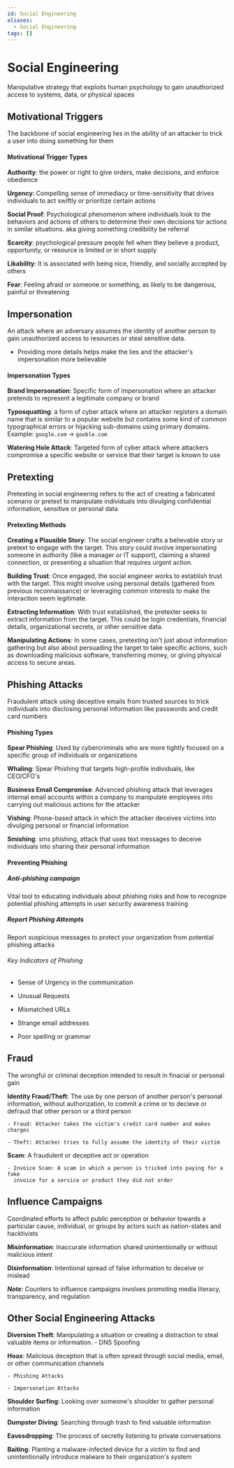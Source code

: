 ```yaml
---
id: Social Engineering
aliases:
  - Social Engineering
tags: []
---
```


# Social Engineering
Manipulative strategy that exploits human psychology to gain unauthorized access
to systems, data, or physical spaces

## Motivational Triggers
The backbone of social engineering lies in the ability of an attacker to trick a
user into doing something for them 

#### Motivational Trigger Types 

**Authority**: the power or right to give orders, make decisions, and enforce
obedience

**Urgency**: Compelling sense of immediacy or time-sensitivity that drives
individuals to act swiftly or prioritize certain actions

**Social Proof**: Psychological phenomenon where individuals look to the
behaviors and actions of others to determine their own decisions tor actions
in similar situations. aka giving something credibility be referral 

**Scarcity**: psychological pressure people fell when they believe a product,
opportunity, or resource is limited or in short supply

**Likability**: It is associated with being nice, friendly, and socially
accepted by others

**Fear**: Feeling afraid or someone or something, as likely to be dangerous,
painful or threatening

## Impersonation 
An attack where an adversary assumes the identity of another person to gain
unauthorized access to resources or steal sensitive data.

- Providing more details helps make the lies and the attacker's impersonation
  more believable

#### Impersonation Types 

**Brand Impersonation**: Specific form of impersonation where an attacker
pretends to represent a legitimate company or brand

**Typosquatting**: a form of cyber attack where an attacker registers a domain
name that is similar to a popular website but contains some kind of common
typographical errors or hijacking sub-domains using primary domains. 
Example: `google.com` -> `gooble.com`

**Watering Hole Attack**: Targeted form of cyber attack where attackers
compromise a specific website or service that their target is known to use

## Pretexting
Pretexting in social engineering refers to the act of creating a fabricated 
scenario or pretext to manipulate individuals into divulging confidential 
information, sensitive or personal data

#### Pretexting Methods

**Creating a Plausible Story**: The social engineer crafts a believable story or 
pretext to engage with the target. This story could involve impersonating someone 
in authority (like a manager or IT support), claiming a shared connection, or 
presenting a situation that requires urgent action.

**Building Trust**: Once engaged, the social engineer works to establish trust 
with the target. This might involve using personal details (gathered from previous 
reconnaissance) or leveraging common interests to make the interaction seem legitimate.

**Extracting Information**: With trust established, the pretexter seeks to extract 
information from the target. This could be login credentials, financial details, 
organizational secrets, or other sensitive data.

**Manipulating Actions**: In some cases, pretexting isn't just about information 
gathering but also about persuading the target to take specific actions, such as 
downloading malicious software, transferring money, or giving physical access 
to secure areas.

## Phishing Attacks 
Fraudulent attack using deceptive emails from trusted sources to trick
individuals into disclosing personal information like passwords and credit card
numbers

#### Phishing Types 

**Spear Phishing**: Used by cybercriminals who are more tightly focused on a
specific group of individuals or organizations

**Whaling**: Spear Phishing that targets high-profile individuals, like
CEO/CFO's

**Business Email Compromise**: Advanced phishing attack that leverages internal
email accounts within a company to manipulate employees into carrying out
malicious actions for the attacker

**Vishing**: Phone-based attack in which the attacker deceives victims into
divulging personal or financial information

**Smishing**: sms phishing, attack that uses text messages to deceive
individuals into sharing their personal information

#### Preventing Phishing 

##### **Anti-phishing campaign**
Vital tool to educating individuals about phishing risks and how to 
recognize potential phishing attempts in user security awareness training

##### **Report Phishing Attempts**
Report suspicious messages to protect your organization from potential 
phishing attacks

###### Key Indicators of Phishing 

- Sense of Urgency in the communication 

- Unusual Requests 

- Mismatched URLs 

- Strange email addresses

- Poor spelling or grammar

## Fraud 
The wrongful or criminal deception intended to result in finacial or personal
gain

**Identity Fraud/Theft**: The use by one person of another person's personal
information, without authorization, to commit a crime or to decieve or defraud
that other person or a third person

    - Fraud: Attacker takes the victim's credit card number and makes charges

    - Theft: Attacker tries to fully assume the identity of their victim

**Scam**: A fraudulent or deceptive act or operation 

    - Invoice Scam: A scam in which a person is tricked into paying for a fake
      invoice for a service or product they did not order 

## Influence Campaigns 
Coordinated efforts to affect public perception or behavior towards a particular
cause, individual, or groups by actors such as nation-states and hacktivists

**Misinformation**: Inaccurate information shared unintentionally or without
malicious intent

**Disinformation**: Intentional spread of false information to deceive or
mislead

***Note***: Counters to influence campaigns involves promoting media literacy, 
transparency, and regulation


## Other Social Engineering Attacks 

**Diversion Theft**: Manipulating a situation or creating a distraction to
steal valuable items or information. 
    - DNS Spoofing

**Hoax**: Malicious deception that is often spread through social media, email,
or other communication channels

    - Phishing Attacks 

    - Impersonation Attacks 

**Shoulder Surfing**: Looking over someone's shoulder to gather personal
information 

**Dumpster Diving**: Searching through trash to find valuable information 

**Eavesdropping**: The process of secretly listening to private conversations 

**Baiting**: Planting a malware-infected device for a victim to find and
unintentionally introduce malware to their organization's system
